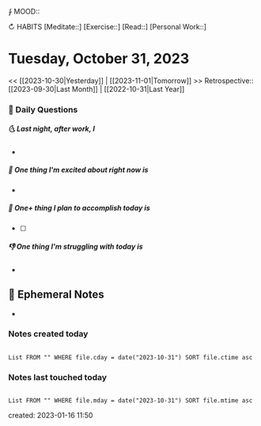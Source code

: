 ⨑ MOOD::

↻ HABITS
[Meditate::]
[Exercise::]
[Read::]
[Personal Work::]

# Tuesday, October 31, 2023

\<\< [[2023-10-30|Yesterday]] | [[2023-11-01|Tomorrow]] >>
Retrospective:: [[2023-09-30|Last Month]] | [[2022-10-31|Last Year]]

### 📅 Daily Questions

##### 🌜 Last night, after work, I

-

##### 🙌 One thing I'm excited about right now is

-

##### 🚀 One+ thing I plan to accomplish today is

- [ ]

##### 👎 One thing I'm struggling with today is

-

## 📝 Ephemeral Notes

-

### Notes created today

```dataview

List FROM "" WHERE file.cday = date("2023-10-31") SORT file.ctime asc

```

### Notes last touched today

```dataview

List FROM "" WHERE file.mday = date("2023-10-31") SORT file.mtime asc

```

created: 2023-01-16 11:50
